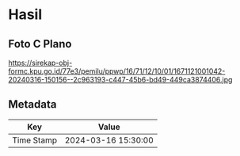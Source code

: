 # Hasil

## Foto C Plano

https://sirekap-obj-formc.kpu.go.id/77e3/pemilu/ppwp/16/71/12/10/01/1671121001042-20240316-150156--2c963193-c447-45b6-bd49-449ca3874406.jpg


## Metadata

| Key        | Value               |
| ---------- | ------------------- |
| Time Stamp | 2024-03-16 15:30:00 |



